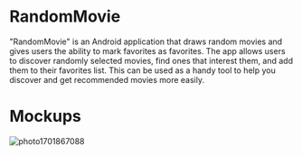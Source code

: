 # RandomMovie
"RandomMovie" is an Android application that draws random movies and gives users the ability to mark favorites as favorites. The app allows users to discover randomly selected movies, find ones that interest them, and add them to their favorites list. This can be used as a handy tool to help you discover and get recommended movies more easily.

# Mockups
<p align="center">

![photo1701867088](https://github.com/YokubovMukhammadali/randommovie-android/assets/119654152/d94f5379-5000-4a3d-a5f4-06d251d6a925)
